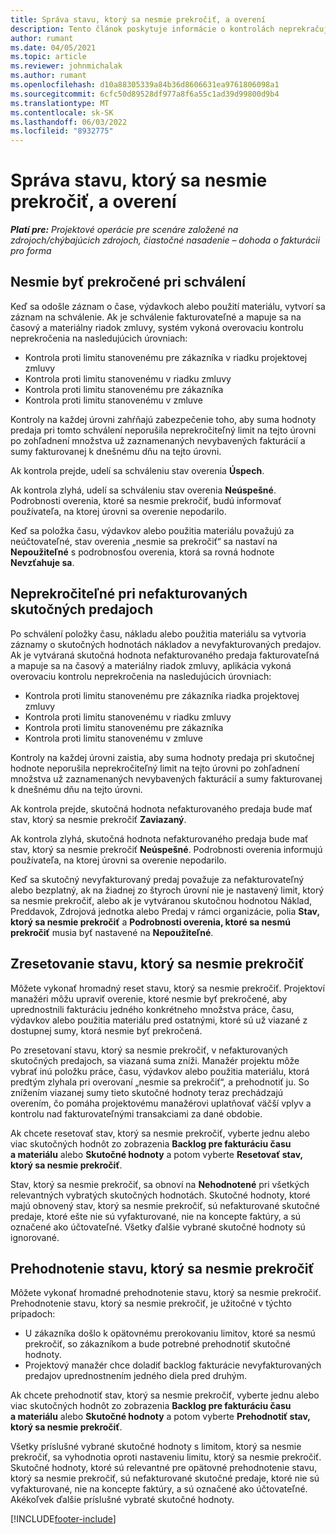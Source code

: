 ```yaml
---
title: Správa stavu, ktorý sa nesmie prekročiť, a overení
description: Tento článok poskytuje informácie o kontrolách neprekračujúcich limit vykonávaných v rámci projektových operácií.
author: rumant
ms.date: 04/05/2021
ms.topic: article
ms.reviewer: johnmichalak
ms.author: rumant
ms.openlocfilehash: d10a88305339a84b36d8606631ea9761806098a1
ms.sourcegitcommit: 6cfc50d89528df977a8f6a55c1ad39d99800d9b4
ms.translationtype: MT
ms.contentlocale: sk-SK
ms.lasthandoff: 06/03/2022
ms.locfileid: "8932775"
---
```

# <a name="manage-not-to-exceed-status-and-validations"></a>Správa stavu, ktorý sa nesmie prekročiť, a overení 

_**Platí pre:** Projektové operácie pre scenáre založené na zdrojoch/chýbajúcich zdrojoch, čiastočné nasadenie – dohoda o fakturácii pro forma_

## <a name="not-to-exceed-on-approvals"></a>Nesmie byť prekročené pri schválení

Keď sa odošle záznam o čase, výdavkoch alebo použití materiálu, vytvorí sa záznam na schválenie. Ak je schválenie fakturovateľné a mapuje sa na časový a materiálny riadok zmluvy, systém vykoná overovaciu kontrolu neprekročenia na nasledujúcich úrovniach:

  - Kontrola proti limitu stanovenému pre zákazníka v riadku projektovej zmluvy
  - Kontrola proti limitu stanovenému v riadku zmluvy
  - Kontrola proti limitu stanovenému pre zákazníka
  - Kontrola proti limitu stanovenému v zmluve

Kontroly na každej úrovni zahŕňajú zabezpečenie toho, aby suma hodnoty predaja pri tomto schválení neporušila neprekročiteľný limit na tejto úrovni po zohľadnení množstva už zaznamenaných nevybavených fakturácií a sumy fakturovanej k dnešnému dňu na tejto úrovni.

Ak kontrola prejde, udelí sa schváleniu stav overenia **Úspech**.

Ak kontrola zlyhá, udelí sa schváleniu stav overenia **Neúspešné**. Podrobnosti overenia, ktoré sa nesmie prekročiť, budú informovať používateľa, na ktorej úrovni sa overenie nepodarilo.

Keď sa položka času, výdavkov alebo použitia materiálu považujú za neúčtovateľné, stav overenia „nesmie sa prekročiť“ sa nastaví na **Nepoužiteľné** s podrobnosťou overenia, ktorá sa rovná hodnote **Nevzťahuje sa**.

## <a name="not-to-exceed-on-unbilled-sales-actuals"></a>Neprekročiteľné pri nefakturovaných skutočných predajoch

Po schválení položky času, nákladu alebo použitia materiálu sa vytvoria záznamy o skutočných hodnotách nákladov a nevyfakturovaných predajov. Ak je vytváraná skutočná hodnota nefakturovaného predaja fakturovateľná a mapuje sa na časový a materiálny riadok zmluvy, aplikácia vykoná overovaciu kontrolu neprekročenia na nasledujúcich úrovniach:

  - Kontrola proti limitu stanovenému pre zákazníka riadka projektovej zmluvy
  - Kontrola proti limitu stanovenému v riadku zmluvy
  - Kontrola proti limitu stanovenému pre zákazníka
  - Kontrola proti limitu stanovenému v zmluve

Kontroly na každej úrovni zaistia, aby suma hodnoty predaja pri skutočnej hodnote neporušila neprekročiteľný limit na tejto úrovni po zohľadnení množstva už zaznamenaných nevybavených fakturácií a sumy fakturovanej k dnešnému dňu na tejto úrovni.

Ak kontrola prejde, skutočná hodnota nefakturovaného predaja bude mať stav, ktorý sa nesmie prekročiť **Zaviazaný**.

Ak kontrola zlyhá, skutočná hodnota nefakturovaného predaja bude mať stav, ktorý sa nesmie prekročiť **Neúspešné**. Podrobnosti overenia informujú používateľa, na ktorej úrovni sa overenie nepodarilo.

Keď sa skutočný nevyfakturovaný predaj považuje za nefakturovateľný alebo bezplatný, ak na žiadnej zo štyroch úrovní nie je nastavený limit, ktorý sa nesmie prekročiť, alebo ak je vytváranou skutočnou hodnotou Náklad, Preddavok, Zdrojová jednotka alebo Predaj v rámci organizácie, polia **Stav, ktorý sa nesmie prekročiť** a **Podrobnosti overenia, ktoré sa nesmú prekročiť** musia byť nastavené na **Nepoužiteľné**.

## <a name="reset-the-not-to-exceed-status"></a>Zresetovanie stavu, ktorý sa nesmie prekročiť

Môžete vykonať hromadný reset stavu, ktorý sa nesmie prekročiť. Projektoví manažéri môžu upraviť overenie, ktoré nesmie byť prekročené, aby uprednostnili fakturáciu jedného konkrétneho množstva práce, času, výdavkov alebo použitia materiálu pred ostatnými, ktoré sú už viazané z dostupnej sumy, ktorá nesmie byť prekročená.

Po zresetovaní stavu, ktorý sa nesmie prekročiť, v nefakturovaných skutočných predajoch, sa viazaná suma zníži. Manažér projektu môže vybrať inú položku práce, času, výdavkov alebo použitia materiálu, ktorá predtým zlyhala pri overovaní „nesmie sa prekročiť“, a prehodnotiť ju. So znížením viazanej sumy tieto skutočné hodnoty teraz prechádzajú overením, čo pomáha projektovému manažérovi uplatňovať väčší vplyv a kontrolu nad fakturovateľnými transakciami za dané obdobie.

Ak chcete resetovať stav, ktorý sa nesmie prekročiť, vyberte jednu alebo viac skutočných hodnôt zo zobrazenia **Backlog pre fakturáciu času a materiálu** alebo **Skutočné hodnoty** a potom vyberte **Resetovať stav, ktorý sa nesmie prekročiť**.

Stav, ktorý sa nesmie prekročiť, sa obnoví na **Nehodnotené** pri všetkých relevantných vybratých skutočných hodnotách. Skutočné hodnoty, ktoré majú obnovený stav, ktorý sa nesmie prekročiť, sú nefakturované skutočné predaje, ktoré ešte nie sú vyfakturované, nie na koncepte faktúry, a sú označené ako účtovateľné. Všetky ďalšie vybrané skutočné hodnoty sú ignorované.

## <a name="reevaluate-not-to-exceed-status"></a>Prehodnotenie stavu, ktorý sa nesmie prekročiť

Môžete vykonať hromadné prehodnotenie stavu, ktorý sa nesmie prekročiť. Prehodnotenie stavu, ktorý sa nesmie prekročiť, je užitočné v týchto prípadoch:

  - U zákazníka došlo k opätovnému prerokovaniu limitov, ktoré sa nesmú prekročiť, so zákazníkom a bude potrebné prehodnotiť skutočné hodnoty.
  - Projektový manažér chce doladiť backlog fakturácie nevyfakturovaných predajov uprednostnením jedného diela pred druhým.

Ak chcete prehodnotiť stav, ktorý sa nesmie prekročiť, vyberte jednu alebo viac skutočných hodnôt zo zobrazenia **Backlog pre fakturáciu času a materiálu** alebo **Skutočné hodnoty** a potom vyberte **Prehodnotiť stav, ktorý sa nesmie prekročiť**.

Všetky príslušné vybrané skutočné hodnoty s limitom, ktorý sa nesmie prekročiť, sa vyhodnotia oproti nastaveniu limitu, ktorý sa nesmie prekročiť. Skutočné hodnoty, ktoré sú relevantné pre opätovné prehodnotenie stavu, ktorý sa nesmie prekročiť, sú nefakturované skutočné predaje, ktoré nie sú vyfakturované, nie na koncepte faktúry, a sú označené ako účtovateľné. Akékoľvek ďalšie príslušné vybraté skutočné hodnoty.


[!INCLUDE[footer-include](../../includes/footer-banner.md)]
